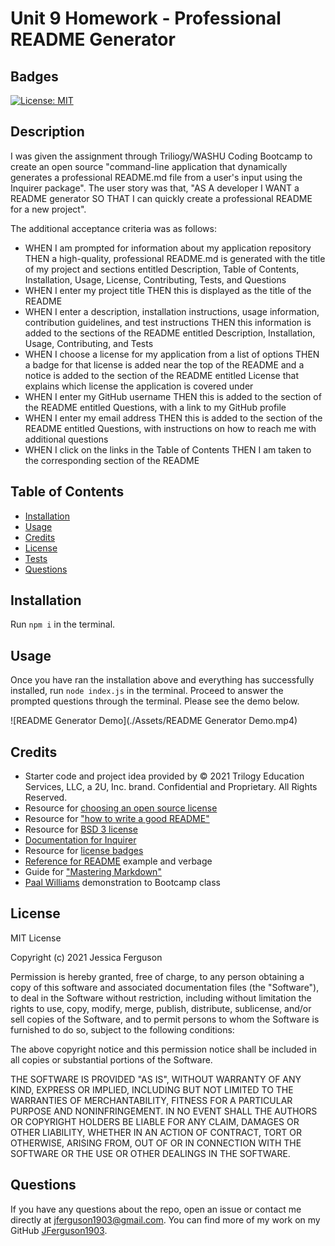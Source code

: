 # Unit 9 Homework - Professional README Generator

## Badges

[![License: MIT](https://img.shields.io/badge/License-MIT-yellow.svg)](https://opensource.org/licenses/MIT)

## Description

I was given the assignment through Triliogy/WASHU Coding Bootcamp to create an open source "command-line application that dynamically generates a professional README.md file from a user's input using the Inquirer package". The user story was that, "AS A developer I WANT a README generator SO THAT I can quickly create a professional README for a new project".

The additional acceptance criteria was as follows:

- WHEN I am prompted for information about my application repository THEN a high-quality, professional README.md is generated with the title of my project and sections entitled Description, Table of Contents, Installation, Usage, License, Contributing, Tests, and Questions
- WHEN I enter my project title THEN this is displayed as the title of the README
- WHEN I enter a description, installation instructions, usage information, contribution guidelines, and test instructions THEN this information is added to the sections of the README entitled Description, Installation, Usage, Contributing, and Tests
- WHEN I choose a license for my application from a list of options THEN a badge for that license is added near the top of the README and a notice is added to the section of the README entitled License that explains which license the application is covered under
- WHEN I enter my GitHub username THEN this is added to the section of the README entitled Questions, with a link to my GitHub profile
- WHEN I enter my email address THEN this is added to the section of the README entitled Questions, with instructions on how to reach me with additional questions
- WHEN I click on the links in the Table of Contents THEN I am taken to the corresponding section of the README

## Table of Contents

  * [Installation](#installation)
  * [Usage](#usage)
  * [Credits](#credits)
  * [License](#license)
  * [Tests](#tests)
  * [Questions](#questions)

## Installation

Run ```npm i``` in the terminal.   

## Usage

Once you have ran the installation above and everything has successfully installed, run ```node index.js``` in the terminal.  Proceed to answer the prompted questions through the terminal.  Please see the demo below.

![README Generator Demo](./Assets/README Generator Demo.mp4)

## Credits

* Starter code and project idea provided by © 2021 Trilogy Education Services, LLC, a 2U, Inc. brand. Confidential and Proprietary. All Rights Reserved.
* Resource for [choosing an open source license](https://choosealicense.com/)
* Resource for ["how to write a good README"](https://bulldogjob.com/news/449-how-to-write-a-good-readme-for-your-github-project)
* Resource for [BSD 3 license](https://opensource.org/licenses/BSD-3-Clause)
* [Documentation for Inquirer](https://www.npmjs.com/package/inquirer#documentation)
* Resource for [license badges](https://gist.github.com/lukas-h/2a5d00690736b4c3a7ba)
* [Reference for README](https://github.com/microsoft/vscode) example and verbage
* Guide for ["Mastering Markdown"](https://guides.github.com/features/mastering-markdown/#intro)
* [Paal Williams](https://github.com/paalwilliams) demonstration to Bootcamp class

## License

MIT License

Copyright (c) 2021 Jessica Ferguson

Permission is hereby granted, free of charge, to any person obtaining a copy
of this software and associated documentation files (the "Software"), to deal
in the Software without restriction, including without limitation the rights
to use, copy, modify, merge, publish, distribute, sublicense, and/or sell
copies of the Software, and to permit persons to whom the Software is
furnished to do so, subject to the following conditions:

The above copyright notice and this permission notice shall be included in all
copies or substantial portions of the Software.

THE SOFTWARE IS PROVIDED "AS IS", WITHOUT WARRANTY OF ANY KIND, EXPRESS OR
IMPLIED, INCLUDING BUT NOT LIMITED TO THE WARRANTIES OF MERCHANTABILITY,
FITNESS FOR A PARTICULAR PURPOSE AND NONINFRINGEMENT. IN NO EVENT SHALL THE
AUTHORS OR COPYRIGHT HOLDERS BE LIABLE FOR ANY CLAIM, DAMAGES OR OTHER
LIABILITY, WHETHER IN AN ACTION OF CONTRACT, TORT OR OTHERWISE, ARISING FROM,
OUT OF OR IN CONNECTION WITH THE SOFTWARE OR THE USE OR OTHER DEALINGS IN THE
SOFTWARE.

## Questions

If you have any questions about the repo, open an issue or contact me directly at jferguson1903@gmail.com. You can find more of my work on my GitHub [JFerguson1903](https://github.com/JFerguson1903).
